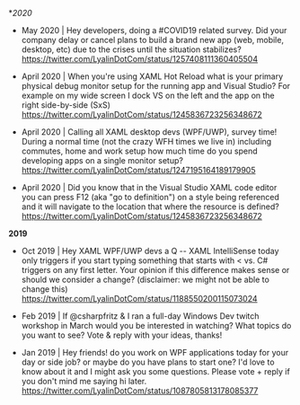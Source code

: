 **2020*

* May 2020 | Hey developers, doing a #COVID19 related survey. Did your company delay or cancel plans to build a brand new app (web, mobile, desktop, etc) due to the crises until the situation stabilizes?
https://twitter.com/LyalinDotCom/status/1257408111360405504

* April 2020 | When you're using XAML Hot Reload what is your primary physical debug monitor setup for the running app and Visual Studio? For example on my wide screen I dock VS on the left and the app on the right side-by-side (SxS)
https://twitter.com/LyalinDotCom/status/1245836723256348672

* April 2020 | Calling all XAML desktop devs (WPF/UWP), survey time! During a normal time (not the crazy WFH times we live in) including commutes, home and work setup how much time do you spend developing apps on a single monitor setup? 
https://twitter.com/LyalinDotCom/status/1247195164189179905

* April 2020 | Did you know that in the Visual Studio XAML code editor you can press F12 (aka "go to definition") on a style being referenced and it will navigate to the location that where the resource is defined?
https://twitter.com/LyalinDotCom/status/1245836723256348672

**2019**

* Oct 2019 | Hey XAML WPF/UWP devs a Q -- XAML IntelliSense today only triggers if you start typing something that starts with < vs. C# triggers on any first letter. Your opinion if this difference makes sense or should we consider a change? (disclaimer: we might not be able to change this)
https://twitter.com/LyalinDotCom/status/1188550200115073024

* Feb 2019 | If @csharpfritz & I ran a full-day Windows Dev twitch workshop in March would you be interested in watching? What topics do you want to see? Vote & reply with your ideas, thanks! 

* Jan 2019 | Hey friends! do you work on WPF applications today for your day or side job? or maybe do you have plans to start one? I'd love to know about it and I might ask you some questions. Please vote + reply if you don't mind me saying hi later.
https://twitter.com/LyalinDotCom/status/1087805813178085377
